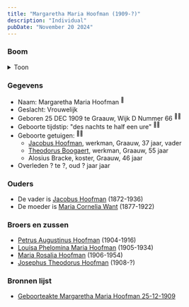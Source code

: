 ```yaml
---
title: "Margaretha Maria Hoofman (1909-?)"
description: "Individual"
pubDate: "November 20 2024"
---
```


### Boom
<details><summary>Toon</summary>

![test](https://www.plantuml.com/plantuml/svg/ZP9BRy8m3CVl-HGM77P2WdQCXn3FjMEJcD0UcdP2RciW8arGaWeXrE--G7bfXusRPV_j_Fnt-iQYjbagc5bnkKQDAKGOhnPQPJ8PAQ4qM8tIk199ovOy8OYvZWKLCQLhkuMKqeYqALB6aYPbjsjYLrDZWSR0ZW70KEc4zCUInoj9ndGwANBPxOBFSiRkO7fuoh2Ye_I2iOeo0sEbvYdA4g21vsgrsl00oe4VriEX6xkRSn993frsXD5s5Ybh1RMxq8JtO0grfbC_QSHiSwKqgqo86Sfa5cjbJAGSZMkfrM4mVODQotyuzUGdc0bgZZ1IMf9mmHTAUmBoQlSEA1m6Vk3_0UHG6ZUZDE3byzMHU1wCCs7i1QJJtb2ISBaux3WPV3jLrJ-mX8KvPS4NIxib8TJ6yUJiQ5gbSbIm8_Gb4PuLXrABNQszS5UnIuJ2WL_7S5eud_5_3xmwF0QZFN7hPYjwqDj_Zpx9n7tN7m00)
</details>

### Gegevens
- Naam: Margaretha Maria Hoofman <sup><a href="../s00366/" style="text-decoration:none" title="Geboorteakte Margaretha Maria Hoofman 25-12-1909">:link:</a></sup>
- Geslacht: Vrouwelijk
- Geboren 25 DEC 1909 te Graauw, Wijk D Nummer 66 <sup><a href="../s00366/" style="text-decoration:none" title="Geboorteakte Margaretha Maria Hoofman 25-12-1909">:link:</a><a href="../s00366/" style="text-decoration:none" title="Geboorteakte Margaretha Maria Hoofman 25-12-1909">:link:</a></sup>
- Geboorte tijdstip: "des nachts te half een ure" <sup><a href="../s00366/" style="text-decoration:none" title="Geboorteakte Margaretha Maria Hoofman 25-12-1909">:link:</a><a href="../s00366/" style="text-decoration:none" title="Geboorteakte Margaretha Maria Hoofman 25-12-1909">:link:</a></sup>
- Geboorte getuigen: <sup><a href="../s00366/" style="text-decoration:none" title="Geboorteakte Margaretha Maria Hoofman 25-12-1909">:link:</a><a href="../s00366/" style="text-decoration:none" title="Geboorteakte Margaretha Maria Hoofman 25-12-1909">:link:</a></sup>
  - [Jacobus Hoofman](../i00072/), werkman, Graauw, 37 jaar, vader
  - [Theodorus Boogaert](../i00186/), werkman, Graauw, 55 jaar
  - Alosius Bracke, koster, Graauw, 46 jaar
- Overleden ? te ?, oud ? jaar jaar 

### Ouders
- De vader is [Jacobus Hoofman](../i00072/) (1872-1936)
- De moeder is [Maria Cornelia Want](../i00214/) (1877-1922)

### Broers en zussen
- [Petrus Augustinus Hoofman](../i00215/) (1904-1916)
- [Louisa Phelomina Maria Hoofman](../i00216/) (1905-1934)
- [Maria Rosalia Hoofman](../i00217/) (1906-1954)
- [Josephus Theodorus Hoofman](../i00218/) (1908-?)

### Bronnen lijst
- [Geboorteakte Margaretha Maria Hoofman 25-12-1909](../s00366/)